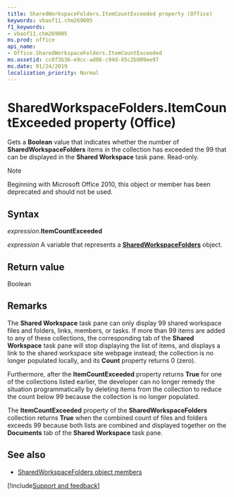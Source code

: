 ```yaml
---
title: SharedWorkspaceFolders.ItemCountExceeded property (Office)
keywords: vbaof11.chm269005
f1_keywords:
- vbaof11.chm269005
ms.prod: office
api_name:
- Office.SharedWorkspaceFolders.ItemCountExceeded
ms.assetid: cc8f3b36-e9cc-ad08-c94d-85c2b909ee97
ms.date: 01/24/2019
localization_priority: Normal
---
```



# SharedWorkspaceFolders.ItemCountExceeded property (Office)

Gets a **Boolean** value that indicates whether the number of **SharedWorkspaceFolders** items in the collection has exceeded the 99 that can be displayed in the **Shared Workspace** task pane. Read-only.

> [!NOTE] 
> Beginning with Microsoft Office 2010, this object or member has been deprecated and should not be used.


## Syntax

_expression_.**ItemCountExceeded**

_expression_ A variable that represents a **[SharedWorkspaceFolders](Office.SharedWorkspaceFolders.md)** object.


## Return value

Boolean


## Remarks

The **Shared Workspace** task pane can only display 99 shared workspace files and folders, links, members, or tasks. If more than 99 items are added to any of these collections, the corresponding tab of the **Shared Workspace** task pane will stop displaying the list of items, and displays a link to the shared workspace site webpage instead; the collection is no longer populated locally, and its **Count** property returns 0 (zero).

Furthermore, after the **ItemCountExceeded** property returns **True** for one of the collections listed earlier, the developer can no longer remedy the situation programmatically by deleting items from the collection to reduce the count below 99 because the collection is no longer populated.

The **ItemCountExceeded** property of the **SharedWorkspaceFolders** collection returns **True** when the combined count of files and folders exceeds 99 because both lists are combined and displayed together on the **Documents** tab of the **Shared Workspace** task pane.


## See also

- [SharedWorkspaceFolders object members](overview/Library-Reference/sharedworkspacefolders-members-office.md)



[!include[Support and feedback](~/includes/feedback-boilerplate.md)]